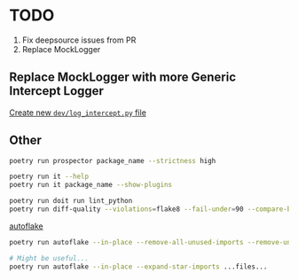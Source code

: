 # TODO

1. Fix deepsource issues from PR
1. Replace MockLogger

## Replace MockLogger with more Generic Intercept Logger

[Create new `dev/log_intercept.py` file](https://pawamoy.github.io/posts/unify-logging-for-a-gunicorn-uvicorn-app/)

## Other

```sh
poetry run prospector package_name --strictness high

poetry run it --help
poetry run it package_name --show-plugins

poetry run doit run lint_python
poetry run diff-quality --violations=flake8 --fail-under=90 --compare-branch=origin/main  --html-report report.html
```

[autoflake](https://pypi.org/project/autoflake/)

```sh
poetry run autoflake --in-place --remove-all-unused-imports --remove-unused-variables --ignore-init-module-imports --remove-duplicate-keys ...files...

# Might be useful...
poetry run autoflake --in-place --expand-star-imports ...files...
```
